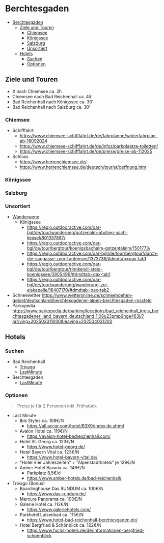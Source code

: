 
# Berchtesgaden

- [Berchtesgaden](#berchtesgaden)
  - [Ziele und Touren](#ziele-und-touren)
    - [Chiemsee](#chiemsee)
    - [Königssee](#königssee)
    - [Salzburg](#salzburg)
    - [Unsortiert](#unsortiert)
  - [Hotels](#hotels)
    - [Suchen](#suchen)
    - [Optionen](#optionen)


## Ziele und Touren

* X nach Chiemsee ca. 2h
* Chiemsee nach Bad Reichenhall ca. 45'
* Bad Reichenhall nach Königssee ca. 30'
* Bad Reichenhall nach Salzburg ca. 30'

### Chiemsee

* Schifffahrt
  * https://www.chiemsee-schifffahrt.de/de/fahrplaene/winterfahrplan-ab-16092024
  * https://www.chiemsee-schifffahrt.de/de/infos/parkplaetze-toiletten/
  * https://www.chiemsee-schifffahrt.de/de/preise/preise-ab-112025
* Schloss
  * https://www.herrenchiemsee.de/
  * https://www.herrenchiemsee.de/deutsch/tourist/oeffnung.htm

### Königssee

### Salzburg

### Unsortiert

* [Wanderwege](https://regio.outdooractive.com/oar-bgl/de/touren/#caml=8hk,24tmxq,7v3bv7,0,0&cat=Wandern-main,Wanderung,Fernwanderweg,Pilgerweg,Themenweg,Nordic%20Walking,Bergtour,Winterwandern&filter=r-fullyTranslatedLangus-,r-openState-,s-duration-180to480,sb-sortedBy-0&zc=12.,12.99202,47.61704) 
  * Königssee
    * https://regio.outdooractive.com/oar-bgl/de/tour/wanderung/gotzenalm-abstieg-nach-kessel/801357867/
    * https://regio.outdooractive.com/oar-bgl/de/tour/bergtour/koenigsbachalm-gotzentalalm/1501773/
    * https://regio.outdooractive.com/oar-bgl/de/tour/bergtour/durch-die-saugasse-zum-funtensee/1373736/#dmdtab=oax-tab1
    * https://regio.outdooractive.com/oar-bgl/de/tour/bergtour/rinnkendl-steig-koenigssee/3805499/#dmdtab=oax-tab1
    * https://regio.outdooractive.com/oar-bgl/de/tour/wanderung/wanderung-zur-eiskapelle/16407170/#dmdtab=oax-tab2
* Schneewetter
https://www.wetteronline.de/schneehoehen-gebiet/deutschland/berchtesgadener-alpen-berchtesgaden-rossfeld
* Parkopedia
https://www.parkopedia.de/parking/locations/bad_reichenhall_kreis_berchtesgadener_land_bayern_deutschland_1i06u23pmp9nge463j/?arriving=202503311000&leaving=202504031200


## Hotels

### Suchen

* Bad Reichenhall
  * [Trivago](https://www.trivago.de/de/lm/g%C3%BCnstige-hotels-in-bad-reichenhall-deutschland?search=101-2;101-3;101-4;101-6;200-2142;411-2;dr-20250331-20250403-s;pr-0-20030;rc-1-2;so-1)
  * [LastMinute](https://www.lastminute.de/s/hdp/search?datefrom=2025-03-31&dateto=2025-04-03&search_mode=HO&sort=price_asc&destination=143713&abTestVariant=P&adults=2&source=csw&bf_subsource=S01HPV10S10RR01&businessProfileId=HOLIDAYSLASTMINUTEDE_PROMO2&search_id=x17430626421005903&vc_searchId=459400858&price=203,650&accomodation_type=14,5,1,7&meal=2)
* Berchtesgaden
  * [LastMinute](https://www.lastminute.de/s/hdp/search?datefrom=2025-03-31&dateto=2025-04-03&search_mode=HO&sort=recommended&destination=143919&abTestVariant=P&adults=2&source=widget_openx_map&bf_subsource=S01HPV10S10RR01&businessProfileId=HOLIDAYSLASTMINUTEDE_PROMO2&search_id=x17430643314835903&bfSubSource=S01RRV10S10RR01&vc_searchId=458901270&map_area=MAPSEARCH,47.66599964403832,12.929256412169394,47.596278324356746,13.050882312437864&price=179,600&accomodation_type=7,1&meal=2)

### Optionen

> Preise je für 2 Personen inkl. Frühstück

* Last Minute
  * Ibis Styles ca. 108€/N
    * https://all.accor.com/hotel/B3X9/index.de.shtml
  * Avalon Hotel ca. 119€/N
    * https://avalon-hotel-badreichenhall.com/
  * Hotel St. Georg ca. 123€/N
    * https://www.hotel-georg.de/
  * Hotel Bayern Vital ca. 123€/N
    * https://www.hotel-bayern-vital.de/
  * "Hotel Vier Jahreszeiten" + "Alpenstadthotels" je 129€/N
  * Amber Hotel Bavaria ca. 149€/N
    * Parkplatz 8,5€/d
    * https://www.amber-hotels.de/bad-reichenhall/
* Trivago (Bonus)
  * Boardinghouse Das RUNDUM ca. 100€/N
    * https://www.das-rundum.de/
  * Mercure Panorama ca. 100€/N
  * Galerie Hotel ca. 112€/N
    * https://www.galeriehotels.com/
  * Parkhotel Luisenbad ca. 115€/N
    * https://www.hotel-bad-reichenhall-berchtesgaden.de/
  * Hotel Bergfried & Schönblick ca. 122€/N
    * https://www.fuchs-hotels.de/de/informationen-bergfried-schoenblick